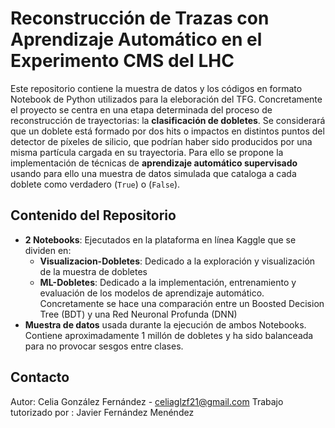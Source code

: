 # Reconstrucción de Trazas con Aprendizaje Automático en el Experimento CMS del LHC
Este repositorio contiene la muestra de datos y los códigos en formato Notebook de Python utilizados para la eleboración del TFG. Concretamente el proyecto se centra en una etapa determinada del proceso de reconstrucción de trayectorias: la **clasificación de dobletes**. Se considerará que un doblete está formado por dos hits o impactos en distintos puntos del detector de píxeles de silicio, que podrían haber sido producidos por una misma partícula cargada en su trayectoria. 
Para ello se propone la implementación de técnicas de **aprendizaje automático supervisado** usando para ello una muestra de datos simulada que cataloga a cada doblete como verdadero (`True`) o (`False`).

## Contenido del Repositorio
* **2 Notebooks**: Ejecutados en la plataforma en línea Kaggle que se dividen en:
   * **Visualizacion-Dobletes**: Dedicado a la exploración y visualización de la muestra de dobletes
   * **ML-Dobletes**: Dedicado a la implementación, entrenamiento y evaluación de los modelos de aprendizaje automático. Concretamente se hace una comparación entre un Boosted Decision Tree (BDT) y una Red Neuronal Profunda (DNN)
* **Muestra de datos** usada durante la ejecución de ambos Notebooks. Contiene aproximadamente 1 millón de dobletes y ha sido balanceada para no provocar sesgos entre clases.

## Contacto
Autor: Celia González Fernández - [celiaglzf21@gmail.com](mailto:celiaglzf21@gmail.com)
Trabajo tutorizado por : Javier Fernández Menéndez
